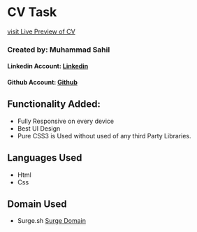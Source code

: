 # CV Task
<a href="https://m-sahil-cv1.surge.sh/" target="_blank">visit Live Preview of CV</a>

### Created by: Muhammad Sahil
#### Linkedin Account: <a href="https://www.linkedin.com/in/muhammadsahil" target="_blank">Linkedin</a>
#### Github Account: <a href="https://github.com/CodingBySahil/" target="_blank">Github</a>

## Functionality Added:
- Fully Responsive on every device
- Best UI Design
- Pure CSS3 is Used without used of any third Party Libraries.


## Languages Used

- Html
- Css 

## Domain Used
- Surge.sh
<a href="https://surge.sh/" target="_blank">Surge Domain</a>
